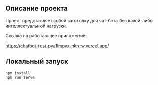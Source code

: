 ## Описание проекта
Проект представляет собой заготовку для чат-бота без какой-либо интеллектуальной нагрузки.  

Ссылка на работающее приложение:  

https://chatbot-test-pya1lmpvx-nknrw.vercel.app/

## Локальный запуск
```
npm install
npm run serve
```
